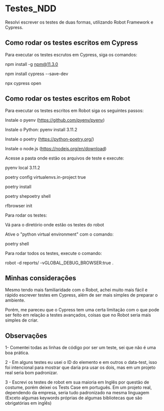 
# Testes_NDD

Resolvi escrever os testes de duas formas, utilizando Robot Framework e Cypress.


## Como rodar os testes escritos em Cypress
Para executar os testes escrutos em Cypress, siga os comandos:

npm install -g npm@11.3.0

npm install cypress --save-dev

npx cypress open



## Como rodar os testes escritos em Robot

Para executar os testes escritos em Robot siga os seguintes passos:

Instale o pyenv (https://github.com/pyenv/pyenv)

Instale o Python: pyenv install 3.11.2

Instale o poetry (https://python-poetry.org/)

Instale o node.js (https://nodejs.org/en/download)

Acesse a pasta onde estão os arquivos de teste e execute:

pyenv local 3.11.2

poetry config virtualenvs.in-project true

poetry install

poetry shepoetry shell

rfbrowser init

Para rodar os testes:

Vá para o diretório onde estão os testes do robot

Ative o "python virtual environment" com o comando: 

poetry shell

Para rodar todos os testes, execute o comando: 

robot -d reports/ -vGLOBAL_DEBUG_BROWSER:true .

## Minhas considerações
Mesmo tendo mais familiaridade com o Robot, achei muito mais fácil e rápido escrever testes em Cypress, além de ser mais simples de preparar o ambiente.

Porém, me pareceu que o Cypress tem uma certa limitação com o que pode ser feito em relação a testes avançados, coisas que no Robot seria mais simples de criar.

## Observações

1- Comentei todas as linhas de código por ser um teste, sei que não é uma boa prática.

2 - Em alguns testes eu usei o ID do elemento e em outros o data-test, isso foi intencional para mostrar que daria pra usar os dois, mas em um projeto real seria bom padronizar.

3 - Escrevi os testes de robot em sua maioria em Inglês por questão de costume, porém deixei os Tests Case em português. Em um projeto real, dependendo da empresa, seria tudo padronizado na mesma linguagem (Exceto algumas keywords próprias de algumas bibliotecas que são obrigatórias em inglês)